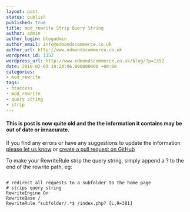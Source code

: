 ```yaml
---
layout: post
status: publish
published: true
title: mod_rewrite Strip Query String
author: admin
author_login: blogadmin
author_email: info@edmondscommerce.co.uk
author_url: http://www.edmondscommerce.co.uk
wordpress_id: 1352
wordpress_url: http://www.edmondscommerce.co.uk/blog/?p=1352
date: 2010-02-03 10:24:06.000000000 +00:00
categories:
- mod_rewrite
tags:
- htaccess
- mod_rewrite
- query string
- strip
---
```

<div class="oldpost"><h4>This is post is now quite old and the the information it contains may be out of date or innacurate.</h4>
<p>
If you find any errors or have any suggestions to update the information <a href="http://edmondscommerce.github.io/contact-us/index.html">please let us know</a>
or <a href="https://github.com/edmondscommerce/edmondscommerce.github.io">create a pull request on GitHub</a>
</p>
</div>
To make your RewriteRule strip the query string, simply append a ? to the end of the rewrite path, eg:

```

# redirect all requests to a subfolder to the home page
# strips query string
RewriteEngine On
RewriteBase /
RewriteRule ^subfolder/.*$ /index.php? [L,R=301]

```
